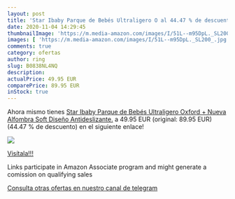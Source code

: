 ```yaml
---
layout: post
title: 'Star Ibaby Parque de Bebés Ultraligero O al 44.47 % de descuento'
date: 2020-11-04 14:29:45
thumbnailImage: 'https://m.media-amazon.com/images/I/51L--m95DpL._SL200_.jpg'
images: [ 'https://m.media-amazon.com/images/I/51L--m95DpL._SL200_.jpg' ]
comments: true
category: ofertas
author: ring
slug: B0838NL4NQ
description:
actualPrice: 49.95 EUR
comparePrice: 89.95 EUR
inStock: true
---
```


Ahora mismo tienes [Star Ibaby Parque de Bebés Ultraligero Oxford + Nueva Alfombra Soft Diseño Antideslizante.](https://www.amazon.es/dp/B0838NL4NQ/?tag=redken-21) a 49.95 EUR (original: 89.95 EUR) (44.47 %  de descuento) en el siguiente enlace!

[![](https://m.media-amazon.com/images/I/51L--m95DpL._SL200_.jpg)](https://www.amazon.es/dp/B0838NL4NQ/?tag=redken-21)

[Visítala!!!](https://www.amazon.es/dp/B0838NL4NQ/?tag=redken-21)

Links participate in Amazon Associate program and might generate a comission on qualifying sales

[Consulta otras ofertas en nuestro canal de telegram](https://t.me/s/ofertas25)
